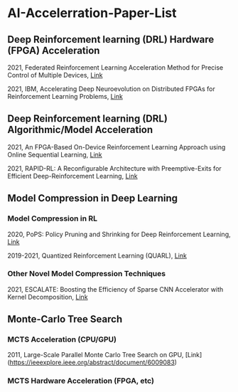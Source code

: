 # AI-Accelerration-Paper-List

## Deep Reinforcement learning (DRL) Hardware (FPGA) Acceleration
2021, Federated Reinforcement Learning Acceleration Method for Precise Control of Multiple Devices, [Link](https://ieeexplore.ieee.org/abstract/document/9439484)

2021, IBM, Accelerating Deep Neuroevolution on Distributed FPGAs for Reinforcement Learning Problems, [Link](https://dl.acm.org/doi/abs/10.1145/3425500)

## Deep Reinforcement learning (DRL) Algorithmic/Model Acceleration
2021, An FPGA-Based On-Device Reinforcement Learning Approach using Online Sequential Learning, [Link](https://ieeexplore.ieee.org/abstract/document/9460695)

2021, RAPID-RL: A Reconfigurable Architecture with Preemptive-Exits for Efficient Deep-Reinforcement Learning, [Link](https://arxiv.org/abs/2109.08231)

## Model Compression in Deep Learning

### Model Compression in RL

2020, PoPS: Policy Pruning and Shrinking for Deep Reinforcement Learning, [Link](https://ieeexplore.ieee.org/abstract/document/8962235)

2019-2021, Quantized Reinforcement Learning (QUARL), [Link](https://arxiv.org/abs/1910.01055)

### Other Novel Model Compression Techniques

2021, ESCALATE: Boosting the Efficiency of Sparse CNN Accelerator with Kernel Decomposition, [Link](https://dl.acm.org/doi/abs/10.1145/3466752.3480043)

## Monte-Carlo Tree Search

### MCTS Acceleration (CPU/GPU)

2011, Large-Scale Parallel Monte Carlo Tree Search on GPU, [Link] (https://ieeexplore.ieee.org/abstract/document/6009083)

### MCTS Hardware Acceleration (FPGA, etc)
